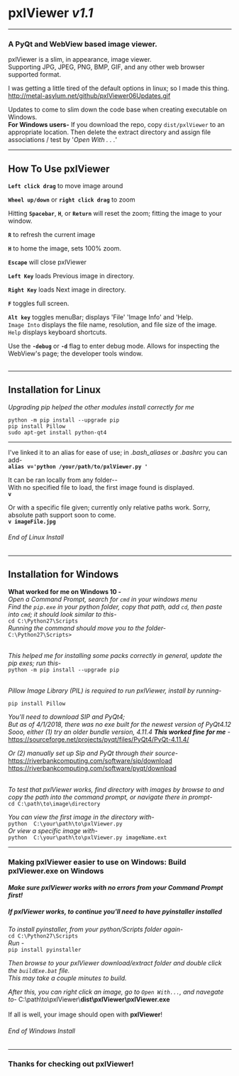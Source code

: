 # **pxlViewer**  *v1.1*
-----------------------------------
### **A PyQt and WebView based image viewer.**

pxlViewer is a slim, in appearance, image viewer.<br/>
Supporting JPG, JPEG, PNG, BMP, GIF, and any other web browser supported format.<br/>

I was getting a little tired of the default options in linux; so I made this thing.<br/>
http://metal-asylum.net/github/pxlViewer06Updates.gif

Updates to come to slim down the code base when creating executable on Windows.<br/>
**For Windows users-**
If you download the repo, copy `dist/pxlViewer` to an appropriate location.
Then delete the extract directory and assign file associations / test by '*Open With . . .*'

______________________________
## How To Use pxlViewer<br/>
**`Left click drag`** to move image around

**`Wheel up/down`** or **`right click drag`** to zoom

Hitting **`Spacebar`**, **`H`**, or **`Return`** will reset the zoom; fitting the image to your window.

**`R`** to refresh the current image

**`H`** to home the image, sets 100% zoom.

**`Escape`** will close pxlViewer

**`Left Key`** loads Previous image in directory.

**`Right Key`** loads Next image in directory.

**`F`** toggles full screen.

**`Alt key`** toggles menuBar; displays 'File' 'Image Info' and 'Help.<br/>
`Image Into` displays the file name, resolution, and file size of the image.<br/>
`Help` displays keyboard shortcuts.

Use the **`-debug`** or **`-d`** flag to enter debug mode.  Allows for inspecting the WebView's page; the developer tools window.
<br/>
<br/>

______________________________
## Installation for Linux
*Upgrading pip helped the other modules install correctly for me*<br/>
```
python -m pip install --upgrade pip
pip install Pillow
sudo apt-get install python-qt4
```

______________________________

I've linked it to an alias for ease of use; in *.bash_aliases* or *.bashrc* you can add-<br/>
**`alias v='python /your/path/to/pxlViewer.py '`**

It can be ran locally from any folder--<br/>
With no specified file to load, the first image found is displayed.<br/>
**`v`**

Or with a specific file given; currently only relative paths work. Sorry, absolute path support soon to come.<br/>
**`v imageFile.jpg`**<br/>

###### End of Linux Install<br/>

______________________________
## Installation for Windows
**What worked for me on Windows 10 -**<br/>
*Open a Command Prompt, search for `cmd` in your windows menu*<br/>
*Find the `pip.exe` in your python folder, copy that path, add `cd`, then paste into `cmd`; it should look similar to this-*<br/>
`cd C:\Python27\Scripts`<br/>
*Running the command should move you to the folder-*<br/>
`C:\Python27\Scripts>`<br/>
<br/>

*This helped me for installing some packs correctly in general, update the pip exes; run this-*<br/>
`python -m pip install --upgrade pip`<br/>
<br/>

*Pillow Image Library (PIL) is required to run pxlViewer, install by running-*<br/>
```
pip install Pillow
```

*You'll need to download SIP and PyQt4;*<br/>
*But as of 4/1/2018, there was no exe built for the newest version of PyQt4.12*<br/>
*Sooo, either (1) try an older bundle version, 4.11.4 **This worked fine for me** -*<br/>
https://sourceforge.net/projects/pyqt/files/PyQt4/PyQt-4.11.4/<br/>

*Or (2) manually set up Sip and PyQt through their source-*<br/>
https://riverbankcomputing.com/software/sip/download<br/>
https://riverbankcomputing.com/software/pyqt/download<br/><br/>

*To test that pxlViewer works, find directory with images by browse to and copy the path into the command prompt, or navigate there in prompt-*<br/>
`cd C:\path\to\image\directory`

*You can view the first image in the directory with-*<br/>
`python  C:\your\path\to\pxlViewer.py`<br/>
*Or view a specific image with-*<br/>
`python  C:\your\path\to\pxlViewer.py imageName.ext`<br/>

______________________________
### Making pxlViewer easier to use on Windows: Build pxlViewer.exe on Windows
#### *Make sure pxlViewer works with no errors from your Command Prompt first!*
##### *If pxlViewer works, to continue you'll need to have pyinstaller installed*
*To install pyinstaller, from your python/Scripts folder again-*<br/>
`cd C:\Python27\Scripts`<br/>
*Run -*<br/>
`pip install pyinstaller`<br/>

*Then browse to your pxlViewer download/extract folder and double click the `buildExe.bat` file.*<br/>
*This may take a couple minutes to build.*<br/>

*After this, you can right click an image, go to `Open With...`, and navegate to-*
C:\path\to\pxlViewer\\**dist\pxlViewer\pxlViewer.exe**<br/>
<br/>
If all is well, your image should open with **pxlViewer**!<br/>

###### End of Windows Install<br/>
______________________________

### Thanks for checking out pxlViewer!

